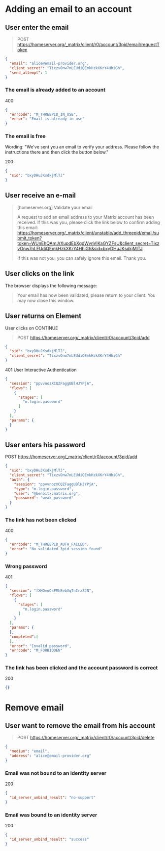 # Adding an email to an account

## User enter the email

> POST https://homeserver.org/_matrix/client/r0/account/3pid/email/requestToken

```json
{
  "email": "alice@email-provider.org",
  "client_secret": "TixzvOnw7nLEUdiQEmkHzkXKrY4HhiGh",
  "send_attempt": 1
}
```

### The email is already added to an account

400

```json
{
  "errcode": "M_THREEPID_IN_USE",
  "error": "Email is already in use"
}
```

### The email is free

Wording: "We've sent you an email to verify your address. Please follow the instructions there and then click the button below."

200

```json
{
  "sid": "bxyDHuJKsdkjMlTJ"
}
```

## User receive an e-mail

> [homeserver.org] Validate your email
>
> A request to add an email address to your Matrix account has been received. If this was you, please click the link below to confirm adding this email:
  https://homeserver.org/_matrix/client/unstable/add_threepid/email/submit_token?token=WUnEhQAmJrXupdEbXgdWvnVIKaGYZFsU&client_secret=TixzvOnw7nLEUdiQEmkHzkXKrY4HhiGh&sid=bxyDHuJKsdkjMlTJ
>  
>  If this was not you, you can safely ignore this email. Thank you.

## User clicks on the link

The browser displays the following message:

> Your email has now been validated, please return to your client. You may now close this window.

## User returns on Element

User clicks on CONTINUE

> POST https://homeserver.org/_matrix/client/r0/account/3pid/add

```json
{
  "sid": "bxyDHuJKsdkjMlTJ",
  "client_secret": "TixzvOnw7nLEUdiQEmkHzkXKrY4HhiGh"
}
```

401 User Interactive Authentication

```json
{
  "session": "ppvvnozXCQZFaggUBlHJYPjA",
  "flows": [
    {
      "stages": [
        "m.login.password"
      ]
    }
  ],
  "params": {
  }
}
```

## User enters his password

POST https://homeserver.org/_matrix/client/r0/account/3pid/add

```json
{
  "sid": "bxyDHuJKsdkjMlTJ",
  "client_secret": "TixzvOnw7nLEUdiQEmkHzkXKrY4HhiGh",
  "auth": {
    "session": "ppvvnozXCQZFaggUBlHJYPjA",
    "type": "m.login.password",
    "user": "@benoitx:matrix.org",
    "password": "weak_password"
  }
}
```

### The link has not been clicked

400

```json
{
  "errcode": "M_THREEPID_AUTH_FAILED",
  "error": "No validated 3pid session found"
}
```

### Wrong password

401

```json
{
  "session": "fXHOvoQsPMhEebVqTnIrzZJN",
  "flows": [
    {
      "stages": [
        "m.login.password"
      ]
    }
  ],
  "params": {
  },
  "completed":[
  ],
  "error": "Invalid password",
  "errcode": "M_FORBIDDEN"
}
```

### The link has been clicked and the account password is correct

200

```json
{}
```

# Remove email

## User want to remove the email from his account

> POST https://homeserver.org/_matrix/client/r0/account/3pid/delete

```json
{
  "medium": "email",
  "address": "alice@email-provider.org"
}
```

### Email was not bound to an identity server

200

```json
{
  "id_server_unbind_result": "no-support"
}
```

### Email was bound to an identity server

200

```json
{
  "id_server_unbind_result": "success"
}
```
